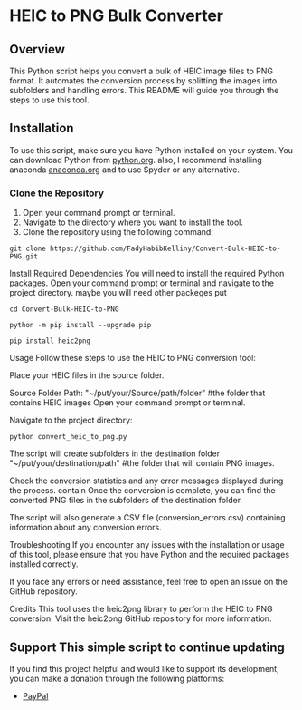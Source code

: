 # HEIC to PNG Bulk Converter

## Overview
This Python script helps you convert a bulk of HEIC image files to PNG format. It automates the conversion process by splitting the images into subfolders and handling errors. This README will guide you through the steps to use this tool.

## Installation
To use this script, make sure you have Python installed on your system. You can download Python from [python.org](https://www.python.org/downloads/).
also, I recommend installing anaconda [anaconda.org](https://anaconda.org/) and to use Spyder or any alternative.

### Clone the Repository
1. Open your command prompt or terminal.
2. Navigate to the directory where you want to install the tool.
3. Clone the repository using the following command:

```shell
git clone https://github.com/FadyHabibKelliny/Convert-Bulk-HEIC-to-PNG.git
```

Install Required Dependencies
You will need to install the required Python packages. Open your command prompt or terminal and navigate to the project directory.
maybe you will need other packeges put 
```shell
cd Convert-Bulk-HEIC-to-PNG
```

```shell
python -m pip install --upgrade pip
```

```shell
pip install heic2png
```

Usage
Follow these steps to use the HEIC to PNG conversion tool:

Place your HEIC files in the source folder.

Source Folder Path: "~/put/your/Source/path/folder"  #the folder that contains HEIC images
Open your command prompt or terminal.

Navigate to the project directory:

```shell
python convert_heic_to_png.py
```


The script will create subfolders in the destination folder "~/put/your/destination/path" #the folder that will contain PNG images.

Check the conversion statistics and any error messages displayed during the process.
contain
Once the conversion is complete, you can find the converted PNG files in the subfolders of the destination folder.

The script will also generate a CSV file (conversion_errors.csv) containing information about any conversion errors.


Troubleshooting
If you encounter any issues with the installation or usage of this tool, please ensure that you have Python and the required packages installed correctly.

If you face any errors or need assistance, feel free to open an issue on the GitHub repository.

Credits
This tool uses the heic2png library to perform the HEIC to PNG conversion. Visit the heic2png GitHub repository for more information.


## Support This simple script to continue updating 

If you find this project helpful and would like to support its development, you can make a donation through the following platforms:

- [PayPal](https://www.paypal.com/paypalme/fadykelliny)

